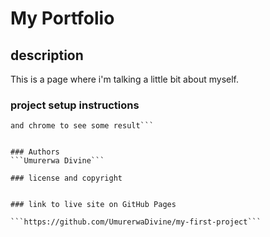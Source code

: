 # My Portfolio


## description

This is a page where i'm talking a little bit about myself.

### project setup instructions

```We used visual studio code to write some codes and styling it
and chrome to see some result```


### Authors
```Umurerwa Divine```

### license and copyright


### link to live site on GitHub Pages

```https://github.com/UmurerwaDivine/my-first-project``` 